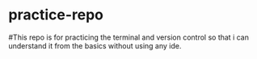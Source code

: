 # practice-repo

#This repo is for practicing the terminal and version control so that i can understand it from the basics without using any ide.
